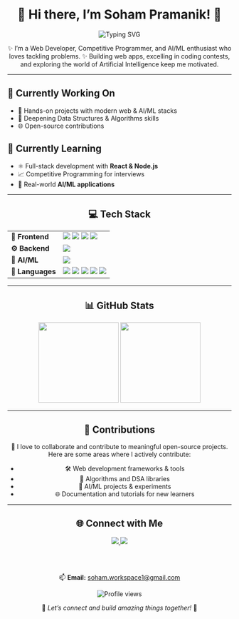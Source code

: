<div align="center">

# 👋 Hi there, I’m **Soham Pramanik!** 🌟

<img src="https://readme-typing-svg.herokuapp.com?font=Fira+Code&weight=500&size=24&pause=1000&color=F76D6D&center=true&vCenter=true&width=435&lines=Web+Developer;Competitive+Programmer;AI%2FML+Enthusiast;Lifelong+Learner+%26+Builder" alt="Typing SVG" />

✨ I’m a Web Developer, Competitive Programmer, and AI/ML enthusiast who loves tackling problems.
✨ Building web apps, excelling in coding contests, and exploring the world of Artificial Intelligence keep me motivated.  

</div>

---

## 🔭 Currently Working On
- 🚀 Hands-on projects with modern web & AI/ML stacks
- 🧹 Deepening Data Structures & Algorithms skills
- 🌐 Open-source contributions

## 🌱 Currently Learning
- ⚛️ Full-stack development with **React & Node.js**
- 📈 Competitive Programming for interviews
- 🧠 Real-world **AI/ML applications**

---

<div align="center">

## 💻 Tech Stack

<table>
  <tr>
    <td><strong>🎨 Frontend</strong></td>
    <td>
      <img src="https://img.shields.io/badge/HTML5-05122A?style=for-the-badge&logo=html5&logoColor=white&color=ff69b4">
      <img src="https://img.shields.io/badge/CSS3-05122A?style=for-the-badge&logo=css3&logoColor=white&color=ff69b4">
      <img src="https://img.shields.io/badge/JavaScript-05122A?style=for-the-badge&logo=javascript&logoColor=white&color=ff69b4">
      <img src="https://img.shields.io/badge/React(Learning)-05122A?style=for-the-badge&logo=react&logoColor=white&color=ff69b4">
    </td>
  </tr>
  <tr>
    <td><strong>⚙️ Backend</strong></td>
    <td>
      <img src="https://img.shields.io/badge/Node.js-05122A?style=for-the-badge&logo=node.js&logoColor=white&color=4169e1">
    </td>
  </tr>
  <tr>
    <td><strong>🧠 AI/ML</strong></td>
    <td>
      <img src="https://img.shields.io/badge/Python(Learning)-05122A?style=for-the-badge&logo=python&logoColor=white&color=00CED1">
    </td>
  </tr>
  <tr>
    <td><strong>💬 Languages</strong></td>
    <td>
      <img src="https://img.shields.io/badge/C-05122A?style=for-the-badge&logo=c&logoColor=white&color=FFA500">
      <img src="https://img.shields.io/badge/C++-05122A?style=for-the-badge&logo=c%2B%2B&logoColor=white&color=FFA500">
      <img src="https://img.shields.io/badge/Java-05122A?style=for-the-badge&logo=java&logoColor=white&color=FFA500">
      <img src="https://img.shields.io/badge/Python(Learning)-05122A?style=for-the-badge&logo=python&logoColor=white&color=FFA500">
      <img src="https://img.shields.io/badge/JavaScript-05122A?style=for-the-badge&logo=javascript&logoColor=white&color=FFA500">
    </td>
  </tr>
</table>

</div>

---

<div align="center">

## 📊 GitHub Stats

<img src="https://github-readme-stats.vercel.app/api?username=SohamPramanik&show_icons=true&theme=radical&include_all_commits=true&count_private=true" height="180em"/>
<img src="https://github-readme-stats.vercel.app/api/top-langs/?username=SohamPramanik&layout=compact&langs_count=10&theme=radical" height="180em"/>

</div>

---

<div align="center">

## 🤝 Contributions

🌟 I love to collaborate and contribute to meaningful open-source projects.  
Here are some areas where I actively contribute:
- 🛠️ Web development frameworks & tools
- 🧪 Algorithms and DSA libraries
- 🤖 AI/ML projects & experiments
- 🌐 Documentation and tutorials for new learners

</div>

---

<div align="center">

## 🌐 Connect with Me

<a href="https://github.com/SohamPramanik">
  <img src="https://img.shields.io/badge/GitHub-100000?style=for-the-badge&logo=github&logoColor=white&color=6b9adf" />
</a>
<a href="https://www.linkedin.com/in/soham-pramanik/">
  <img src="https://img.shields.io/badge/LinkedIn-0A66C2?style=for-the-badge&logo=linkedin&logoColor=white&color=9adf6b" />
</a>

<br><br>

📫 **Email:** soham.workspace1@gmail.com

<img src="https://komarev.com/ghpvc/?username=SohamPramanik&style=for-the-badge&color=blueviolet" alt="Profile views"/>

<p>🌈 <i>Let’s connect and build amazing things together!</i> 🚀</p>

</div>
